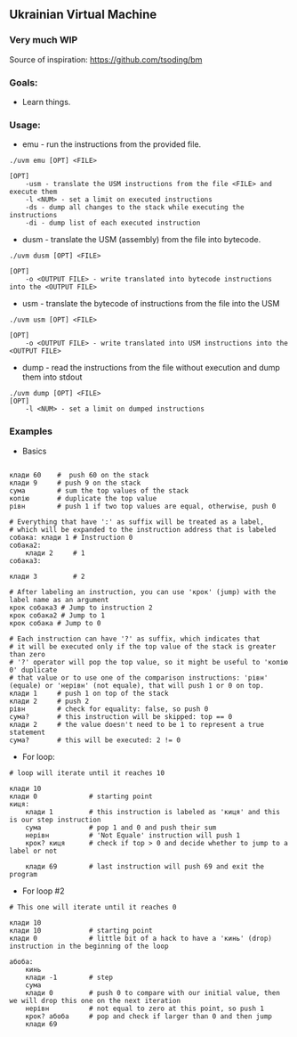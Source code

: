 ## Ukrainian Virtual Machine  
### Very much WIP

Source of inspiration: https://github.com/tsoding/bm

### Goals:  
- Learn things.  

### Usage:

- emu - run the instructions from the provided file.
```
./uvm emu [OPT] <FILE>

[OPT]
    -usm - translate the USM instructions from the file <FILE> and execute them
    -l <NUM> - set a limit on executed instructions
    -ds - dump all changes to the stack while executing the instructions
    -di - dump list of each executed instruction
```

- dusm - translate the USM (assembly) from the file into bytecode.
```
./uvm dusm [OPT] <FILE>

[OPT]
    -o <OUTPUT FILE> - write translated into bytecode instructions into the <OUTPUT FILE>
```


- usm - translate the bytecode of instructions from the file into the USM
```
./uvm usm [OPT] <FILE>

[OPT]
    -o <OUTPUT FILE> - write translated into USM instructions into the <OUTPUT FILE>
```


- dump - read the instructions from the file without execution and dump them into stdout

```
./uvm dump [OPT] <FILE>
[OPT]
    -l <NUM> - set a limit on dumped instructions
```

### Examples 
- Basics
```

клади 60 	#  push 60 on the stack
клади 9  	# push 9 on the stack
сума     	# sum the top values of the stack
копію    	# duplicate the top value
рівн     	# push 1 if two top values are equal, otherwise, push 0

# Everything that have ':' as suffix will be treated as a label,
# which will be expanded to the instruction address that is labeled
собака: клади 1 # Instruction 0
собака2:
	клади 2     # 1
собака3:

клади 3         # 2

# After labeling an instruction, you can use 'крок' (jump) with the label name as an argument
крок собака3 # Jump to instruction 2
крок собака2 # Jump to 1
крок собака # Jump to 0

# Each instruction can have '?' as suffix, which indicates that
# it will be executed only if the top value of the stack is greater than zero
# '?' operator will pop the top value, so it might be useful to 'копію 0' duplicate
# that value or to use one of the comparison instructions: 'рівн' (equale) or 'нерівн' (not equale), that will push 1 or 0 on top.
клади 1 	# push 1 on top of the stack
клади 2 	# push 2
рівн    	# check for equality: false, so push 0
сума?   	# this instruction will be skipped: top == 0
клади 2 	# the value doesn't need to be 1 to represent a true statement
сума?   	# this will be executed: 2 != 0

```
- For loop:
```
# loop will iterate until it reaches 10

клади 10
клади 0             # starting point
киця:
    клади 1         # this instruction is labeled as 'киця' and this is our step instruction
    сума            # pop 1 and 0 and push their sum
    нерівн          # 'Not Equale' instruction will push 1
    крок? киця      # check if top > 0 and decide whether to jump to a label or not

    клади 69        # last instruction will push 69 and exit the program

```

- For loop #2
```
# This one will iterate until it reaches 0

клади 10
клади 10            # starting point
клади 0             # little bit of a hack to have a 'кинь' (drop) instruction in the beginning of the loop

абоба:
    кинь
    клади -1        # step
    сума
    клади 0         # push 0 to compare with our initial value, then we will drop this one on the next iteration
    нерівн          # not equal to zero at this point, so push 1
    крок? абоба     # pop and check if larger than 0 and then jump
    клади 69
```
